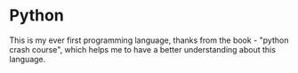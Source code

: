 # Python
This is my ever first programming language, thanks from the book - "python crash course", which helps me to have a better understanding about this language.
